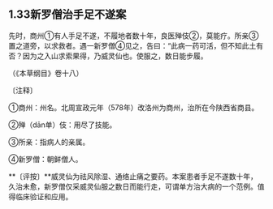 ## 1.33新罗僧治手足不遂案

先时，商州①有人手足不遂，不履地者数十年，良医殚伎②，莫能疗。所亲③置之道旁，以求救者。遇一新罗僧④见之，告曰：“此病一药可活，但不知此土有否？因为之入山求索果得，乃威灵仙也。使服之，数日能步履。

（《本草纲目》卷十八）

〔注释〕

①商州：州名。北周宣政元年（578年）改洛州为商州，治所在今陕西省商县。

②殚（dān单）伎：用尽了技能。

③所亲：指病人的亲属。

④新罗僧：朝鲜僧人。

**〔评按〕**威灵仙为祛风除湿、通络止痛之要药。本案患者手足不遂数十年，久治未愈，新罗僧仅采威灵仙服之数日而能行走，可谓单方治大病的一个范例。值得临床验证和应用。
